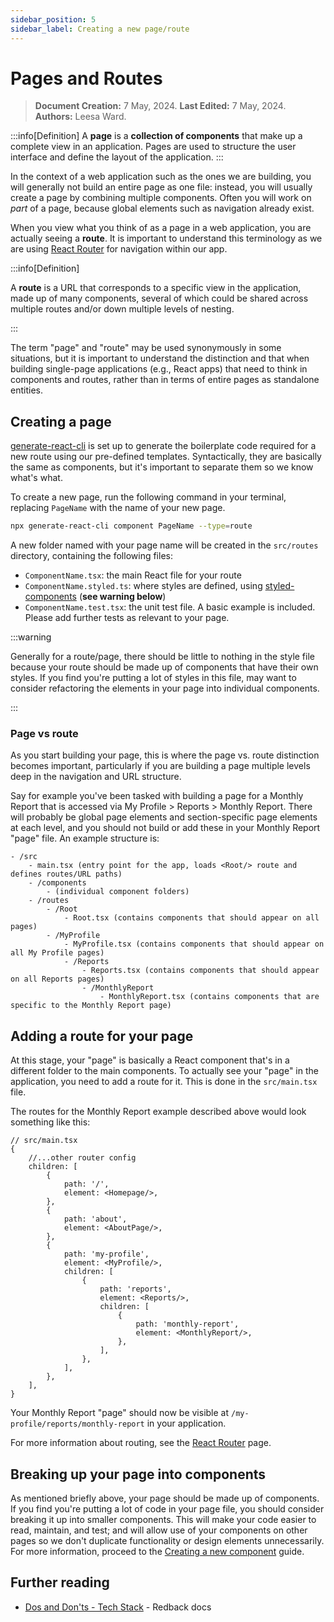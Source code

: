 ```yaml
---
sidebar_position: 5
sidebar_label: Creating a new page/route
---
```


# Pages and Routes

> **Document Creation:** 7 May, 2024. **Last Edited:** 7 May, 2024. **Authors:** Leesa Ward.

:::info[Definition]
A **page** is a **collection of components** that make up a complete view in an application. Pages are used to structure the user interface and define the layout of the application.
:::

In the context of a web application such as the ones we are building, you will generally not build an entire page as one file: instead, you will usually create a page by combining multiple components. Often you will work on _part_ of a page, because global elements such as navigation already exist.

When you view what you think of as a page in a web application, you are actually seeing a **route**. It is important to understand this terminology as we are using [React Router](https://reactrouter.com/en/main) for navigation within our app.

:::info[Definition]

A **route** is a URL that corresponds to a specific view in the application, made up of many components, several of which could be shared across multiple routes and/or down multiple levels of nesting.

:::

The term "page" and "route" may be used synonymously in some situations, but it is important to understand the distinction and that when building single-page applications (e.g., React apps) that need to think in components and routes, rather than in terms of entire pages as standalone entities.


## Creating a page

[generate-react-cli](https://www.npmjs.com/package/generate-react-cli) is set up to generate the boilerplate code required for a new route using our pre-defined templates. Syntactically, they are basically the same as components, but it's important to separate them so we know what's what.

To create a new page, run the following command in your terminal, replacing `PageName` with the name of your new page.

```bash
npx generate-react-cli component PageName --type=route
```

A new folder named with your page name will be created in the `src/routes` directory, containing the following files:
- `ComponentName.tsx`: the main React file for your route
- `ComponentName.styled.ts`: where styles are defined, using [styled-components](https://styled-components.com/) (**see warning below**) 
- `ComponentName.test.tsx`: the unit test file. A basic example is included. Please add further tests as relevant to your page.

:::warning

Generally for a route/page, there should be little to nothing in the style file because your route should be made up of components that have their own styles. If you find you're putting a lot of styles in this file, may want to consider refactoring the elements in your page into individual components.

:::

### Page vs route

As you start building your page, this is where the page vs. route distinction becomes important, particularly if you are building a page multiple levels deep in the navigation and URL structure.

Say for example you've been tasked with building a page for a Monthly Report that is accessed via My Profile > Reports > Monthly Report. There will probably be global page elements and section-specific page elements at each level, and you should not build or add these in your Monthly Report "page" file. An example structure is:

```plaintext
- /src
    - main.tsx (entry point for the app, loads <Root/> route and defines routes/URL paths)
    - /components
        - (individual component folders)
    - /routes
        - /Root
            - Root.tsx (contains components that should appear on all pages)
        - /MyProfile
            - MyProfile.tsx (contains components that should appear on all My Profile pages)
            - /Reports
                - Reports.tsx (contains components that should appear on all Reports pages)
                - /MonthlyReport
                    - MonthlyReport.tsx (contains components that are specific to the Monthly Report page)

```

## Adding a route for your page

At this stage, your "page" is basically a React component that's in a different folder to the main components. To actually see your "page" in the application, you need to add a route for it. This is done in the `src/main.tsx` file.

The routes for the Monthly Report example described above would look something like this:

```tsx
// src/main.tsx
{
	//...other router config
	children: [
		{
			path: '/',
			element: <Homepage/>,
		},
		{
			path: 'about',
			element: <AboutPage/>,
		},
		{
			path: 'my-profile',
			element: <MyProfile/>,
			children: [
				{
					path: 'reports',
					element: <Reports/>,
					children: [
						{
							path: 'monthly-report',
							element: <MonthlyReport/>,
						},
					],
				},
			],
		},
	],
}
```

Your Monthly Report "page" should now be visible at `/my-profile/reports/monthly-report` in your application.

For more information about routing, see the [React Router](./react-router.md) page.

## Breaking up your page into components

As mentioned briefly above, your page should be made up of components. If you find you're putting a lot of code in your page file, you should consider breaking it up into smaller components. This will make your code easier to read, maintain, and test; and will allow use of your components on other pages so we don't duplicate functionality or design elements unnecessarily. For more information, proceed to the [Creating a new component](./new-components.md) guide.

## Further reading
- [Dos and Don'ts - Tech Stack](http://localhost:3000/redback-documentation/docs/web-mobile-app-dev/frontend/dos-donts#tech-stack) - Redback docs
